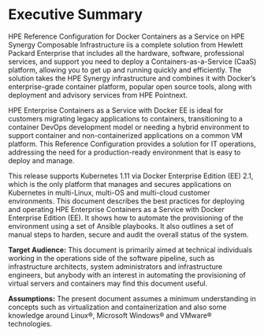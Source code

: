# Executive Summary

HPE Reference Configuration for Docker Containers as a Service on HPE Synergy Composable Infrastructure iis a complete solution from Hewlett Packard Enterprise that includes all the hardware, software, professional services, and support you need to deploy a Containers-as-a-Service (CaaS) platform, allowing you to get up and running quickly and efficiently. The solution takes the HPE Synergy infrastructure and combines it with Docker’s enterprise-grade container platform, popular open source tools, along with deployment and advisory services from HPE Pointnext.

HPE Enterprise Containers as a Service with Docker EE is ideal for customers migrating legacy applications to containers, transitioning to a container DevOps development model or needing a hybrid environment to support container and non-containerized applications on a common VM platform. This Reference Configuration provides a solution for IT operations, addressing the need for a production-ready environment that is easy to deploy and manage.

This release supports Kubernetes 1.11 via Docker Enterprise Edition (EE) 2.1, which is the only platform that manages and secures applications on Kubernetes in multi-Linux, multi-OS and multi-cloud customer environments. This document describes the best practices for deploying and operating HPE Enterprise Containers as a Service with Docker Enterprise Edition (EE). It shows how to automate the provisioning of the environment using a set of Ansible playbooks. It also outlines a set of manual steps to harden, secure and audit the overall status of the system.


**Target Audience:** This document is primarily aimed at technical individuals working in the operations side of the software pipeline, such as infrastructure architects, system administrators and infrastructure engineers, but anybody with an interest in automating the provisioning of virtual servers and containers may find this document useful.

**Assumptions:** The present document assumes a minimum understanding in concepts such as virtualization and containerization and also some knowledge around Linux®, Microsoft Windows® and VMware® technologies.